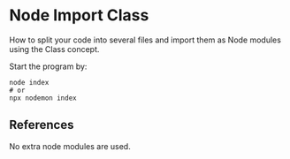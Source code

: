 Node Import Class
==============================

How to split your code into several files and import them as Node modules using the Class concept.

Start the program by:

```
node index
# or
npx nodemon index
```



References
-----------------------------

No extra node modules are used.
